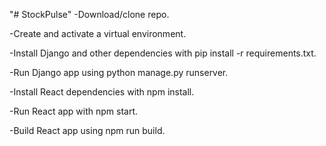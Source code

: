 "# StockPulse" 
-Download/clone repo.

-Create and activate a virtual environment.

-Install Django and other dependencies with pip install -r requirements.txt.

-Run Django app using python manage.py runserver.

-Install React dependencies with npm install.

-Run React app with npm start.

-Build React app using npm run build.
